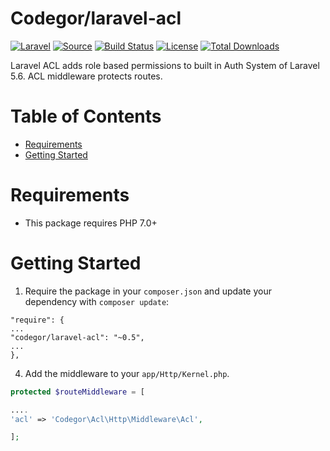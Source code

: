 
# Codegor/laravel-acl

[![Laravel](https://img.shields.io/badge/Laravel-~5.0-orange.svg?style=flat-square)](http://laravel.com)
[![Source](http://img.shields.io/badge/source-codegor/laravel--acl-blue.svg?style=flat-square)](https://github.com/codegor/laravel-acl/)
[![Build Status](http://img.shields.io/travis/codegor/laravel--acl/master.svg?style=flat-square)](https://travis-ci.org/codegor/laravel-acl)
[![License](http://img.shields.io/badge/license-MIT-brightgreen.svg?style=flat-square)](https://tldrlegal.com/license/mit-license)
[![Total Downloads](http://img.shields.io/packagist/dt/codegor/laravel-acl.svg?style=flat-square)](https://packagist.org/packages/codegor/laravel-acl)

Laravel ACL adds role based permissions to built in Auth System of Laravel 5.6. ACL middleware protects routes.

# Table of Contents
* [Requirements](#requirements)
* [Getting Started](#getting-started)


# <a name="requirements"></a>Requirements

* This package requires PHP 7.0+

# <a name="getting-started"></a>Getting Started

1. Require the package in your `composer.json` and update your dependency with `composer update`:

```
"require": {
...
"codegor/laravel-acl": "~0.5",
...
},
```

4. Add the middleware to your `app/Http/Kernel.php`.

```php
protected $routeMiddleware = [

....
'acl' => 'Codegor\Acl\Http\Middleware\Acl',

];
```
